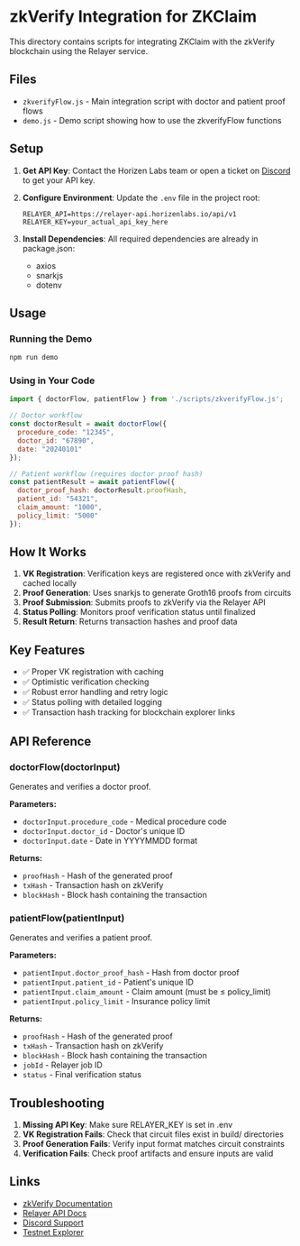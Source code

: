 # zkVerify Integration for ZKClaim

This directory contains scripts for integrating ZKClaim with the zkVerify blockchain using the Relayer service.

## Files

- `zkverifyFlow.js` - Main integration script with doctor and patient proof flows
- `demo.js` - Demo script showing how to use the zkverifyFlow functions

## Setup

1. **Get API Key**: Contact the Horizen Labs team or open a ticket on [Discord](https://discord.gg/zkverify) to get your API key.

2. **Configure Environment**: Update the `.env` file in the project root:
   ```
   RELAYER_API=https://relayer-api.horizenlabs.io/api/v1
   RELAYER_KEY=your_actual_api_key_here
   ```

3. **Install Dependencies**: All required dependencies are already in package.json:
   - axios
   - snarkjs
   - dotenv

## Usage

### Running the Demo
```bash
npm run demo
```

### Using in Your Code
```javascript
import { doctorFlow, patientFlow } from './scripts/zkverifyFlow.js';

// Doctor workflow
const doctorResult = await doctorFlow({
  procedure_code: "12345",
  doctor_id: "67890", 
  date: "20240101"
});

// Patient workflow (requires doctor proof hash)
const patientResult = await patientFlow({
  doctor_proof_hash: doctorResult.proofHash,
  patient_id: "54321",
  claim_amount: "1000",
  policy_limit: "5000"
});
```

## How It Works

1. **VK Registration**: Verification keys are registered once with zkVerify and cached locally
2. **Proof Generation**: Uses snarkjs to generate Groth16 proofs from circuits
3. **Proof Submission**: Submits proofs to zkVerify via the Relayer API
4. **Status Polling**: Monitors proof verification status until finalized
5. **Result Return**: Returns transaction hashes and proof data

## Key Features

- ✅ Proper VK registration with caching
- ✅ Optimistic verification checking
- ✅ Robust error handling and retry logic
- ✅ Status polling with detailed logging
- ✅ Transaction hash tracking for blockchain explorer links

## API Reference

### doctorFlow(doctorInput)
Generates and verifies a doctor proof.

**Parameters:**
- `doctorInput.procedure_code` - Medical procedure code
- `doctorInput.doctor_id` - Doctor's unique ID  
- `doctorInput.date` - Date in YYYYMMDD format

**Returns:**
- `proofHash` - Hash of the generated proof
- `txHash` - Transaction hash on zkVerify
- `blockHash` - Block hash containing the transaction

### patientFlow(patientInput)
Generates and verifies a patient proof.

**Parameters:**
- `patientInput.doctor_proof_hash` - Hash from doctor proof
- `patientInput.patient_id` - Patient's unique ID
- `patientInput.claim_amount` - Claim amount (must be ≤ policy_limit)
- `patientInput.policy_limit` - Insurance policy limit

**Returns:**
- `proofHash` - Hash of the generated proof
- `txHash` - Transaction hash on zkVerify
- `blockHash` - Block hash containing the transaction
- `jobId` - Relayer job ID
- `status` - Final verification status

## Troubleshooting

1. **Missing API Key**: Make sure RELAYER_KEY is set in .env
2. **VK Registration Fails**: Check that circuit files exist in build/ directories
3. **Proof Generation Fails**: Verify input format matches circuit constraints
4. **Verification Fails**: Check proof artifacts and ensure inputs are valid

## Links

- [zkVerify Documentation](https://docs.zkverify.io/)
- [Relayer API Docs](https://relayer-api.horizenlabs.io/docs)
- [Discord Support](https://discord.gg/zkverify)
- [Testnet Explorer](https://zkverify-testnet.subscan.io/)
